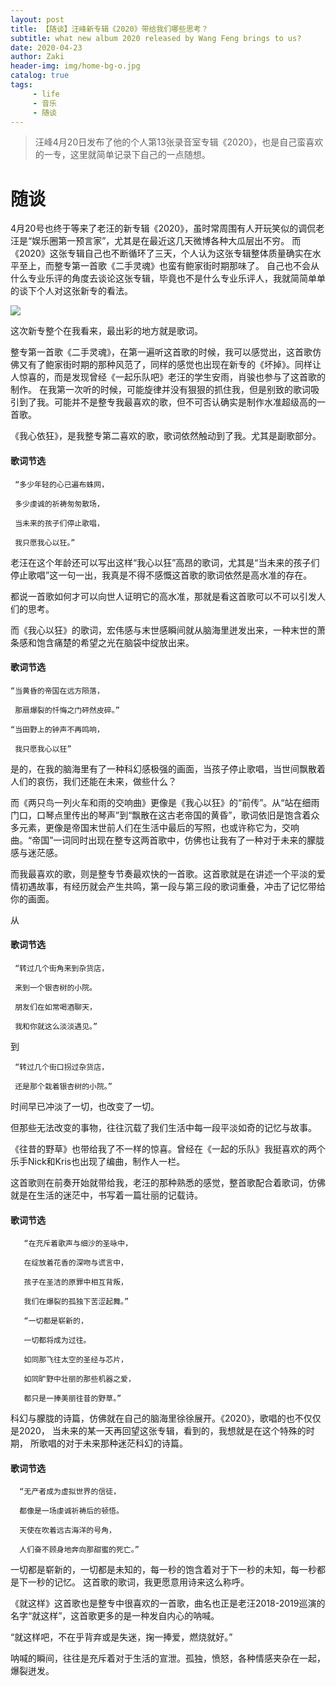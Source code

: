 ```yaml
---
layout: post
title: 【随谈】汪峰新专辑《2020》带给我们哪些思考？
subtitle: what new album 2020 released by Wang Feng brings to us?
date: 2020-04-23
author: Zaki
header-img: img/home-bg-o.jpg
catalog: true
tags:
     - life
     - 音乐
     - 随谈
---
```


> 汪峰4月20日发布了他的个人第13张录音室专辑《2020》，也是自己蛮喜欢的一专，这里就简单记录下自己的一点随想。

# 随谈

4月20号也终于等来了老汪的新专辑《2020》，虽时常周围有人开玩笑似的调侃老汪是“娱乐圈第一预言家”，尤其是在最近这几天微博各种大瓜层出不穷。
而《2020》这张专辑自己也不断循环了三天，个人认为这张专辑整体质量确实在水平至上，而整专第一首歌《二手灵魂》也蛮有鲍家街时期那味了。
自己也不会从什么专业乐评的角度去谈论这张专辑，毕竟也不是什么专业乐评人，我就简简单单的谈下个人对这张新专的看法。


![](https://tva1.sinaimg.cn/large/007S8ZIlly1ge3nctkoalj30dw0dwab6.jpg)



这次新专整个在我看来，最出彩的地方就是歌词。


整专第一首歌《二手灵魂》，在第一遍听这首歌的时候，我可以感觉出，这首歌仿佛又有了鲍家街时期的那种风范了，同样的感觉也出现在新专的《坏掉》。同样让人惊喜的，而是发现曾经《一起乐队吧》老汪的学生安雨，肖骏也参与了这首歌的制作。
在我第一次听的时候，可能旋律并没有狠狠的抓住我，但是别致的歌词吸引到了我。可能并不是整专我最喜欢的歌，但不可否认确实是制作水准超级高的一首歌。


《我心依狂》，是我整专第二喜欢的歌，歌词依然触动到了我。尤其是副歌部分。

#### 歌词节选
  
     “多少年轻的心已遍布蛛网，
     
     多少虔诚的祈祷匆匆散场，
     
     当未来的孩子们停止歌唱，
     
     我只愿我心以狂。”

老汪在这个年龄还可以写出这样“我心以狂”高昂的歌词，尤其是“当未来的孩子们停止歌唱”这一句一出，我真是不得不感慨这首歌的歌词依然是高水准的存在。


都说一首歌如何才可以向世人证明它的高水准，那就是看这首歌可以不可以引发人们的思考。


而《我心以狂》的歌词，宏伟感与末世感瞬间就从脑海里迸发出来，一种末世的萧条感和饱含痛楚的希望之光在脑袋中绽放出来。

#### 歌词节选

    “当黄昏的帝国在远方陨落，
    
     那扇爆裂的忏悔之门砰然皮碎。”

    “当田野上的钟声不再鸣响，
    
     我只愿我心以狂”

是的，在我的脑海里有了一种科幻感极强的画面，当孩子停止歌唱，当世间飘散着人们的哀伤，我们还能在未来，做些什么？


而《两只鸟一列火车和雨的交响曲》更像是《我心以狂》的“前传”。从“站在细雨门口，口琴点里传出的琴声”到“飘散在这古老帝国的黄昏”，歌词依旧是饱含着众多元素，更像是帝国末世前人们在生活中最后的写照，也或许称它为，交响曲。“帝国”一词同时出现在整专这两首歌中，仿佛也让我有了一种对于未来的朦胧感与迷茫感。


而我最喜欢的歌，则是整专节奏最欢快的一首歌。这首歌就是在讲述一个平淡的爱情初遇故事，有经历就会产生共鸣，第一段与第三段的歌词重叠，冲击了记忆带给你的画面。

从
####  歌词节选

     “转过几个街角来到杂货店，
     
     来到一个银杏树的小院。
     
     朋友们在如常喝酒聊天，
     
     我和你就这么淡淡遇见。”
     
到

     “转过几个街口拐过杂货店，
     
     还是那个栽着银杏树的小院。”

时间早已冲淡了一切，也改变了一切。

但那些无法改变的事物，往往沉载了我们生活中每一段平淡如奇的记忆与故事。

《往昔的野草》也带给我了不一样的惊喜。曾经在《一起的乐队》我挺喜欢的两个乐手Nick和Kris也出现了编曲，制作人一栏。

这首歌则在前奏开始就带给我，老汪的那种熟悉的感觉，整首歌配合着歌词，仿佛就是在生活的迷茫中，书写着一篇壮丽的记载诗。

####  歌词节选

       “在充斥着歌声与细沙的圣咏中，
       
       在绽放着花香的深吻与谎言中，
       
       孩子在圣洁的原罪中相互背叛，
       
       我们在爆裂的孤独下苦涩起舞。”
 
       “一切都是崭新的，
       
       一切都将成为过往。
       
       如同那飞往太空的圣经与芯片，
       
       如同旷野中壮丽的那些机器之爱，
       
       都只是一捧美丽往昔的野草。”
 
科幻与朦胧的诗篇，仿佛就在自己的脑海里徐徐展开。《2020》，歌唱的也不仅仅是2020，
当未来的某一天再回望这张专辑，看到的，我想就是在这个特殊的时期，
所歌唱的对于未来那种迷茫科幻的诗篇。

#### 歌词节选
 
      “无产者成为虚拟世界的信徒，
      
      都像是一场虔诚祈祷后的顿悟。
      
      天使在吹着远古海洋的号角，
      
      人们奋不顾身地奔向那甜蜜的死亡。”

一切都是崭新的，一切都是未知的，每一秒的饱含着对于下一秒的未知，每一秒都是下一秒的记忆。
这首歌的歌词，我更愿意用诗来这么称呼。

《就这样》这首歌也是整专中很喜欢的一首歌，曲名也正是老汪2018-2019巡演的名字“就这样”，这首歌更多的是一种发自内心的呐喊。

“就这样吧，不在乎背弃或是失迷，掬一捧爱，燃烧就好。”

呐喊的瞬间，往往是充斥着对于生活的宣泄。孤独，愤怒，各种情感夹杂在一起，爆裂迸发。


